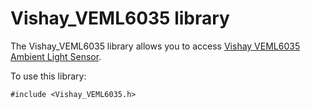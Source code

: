 # Vishay_VEML6035 library

The Vishay_VEML6035 library allows you to access [Vishay VEML6035 Ambient Light Sensor](https://www.vishay.com/optical-sensors/list/product-84889/).

To use this library:

```
#include <Vishay_VEML6035.h>
```
